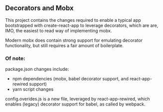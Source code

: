 ## Decorators and Mobx
This project contains the changes required to enable a typical app
bootstrapped with create-react-app to leverage decorators, which
are are, IMO, the easiest to read way of implementing mobx.

Modern mobx does contain strong support for emulating decorator 
functionality, but still requires a fair amount of boilerplate.

### Of note:
package.json changes include:
* npm dependencies (mobx, babel decorator support, and react-app-rewired support)
* yarn script changes

config.overides.js is a new file, leveraged by react-app-rewired,
which enables (legacy) decorator support for babel, as called by
webpack.
